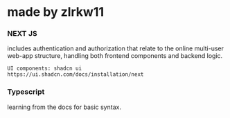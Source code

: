 # made by zlrkw11
### NEXT JS 
includes authentication and authorization that relate to the online multi-user web-app structure, handling both frontend components and backend logic.
````
UI components: shadcn ui
https://ui.shadcn.com/docs/installation/next
````
### Typescript 
learning from the docs for basic syntax.
